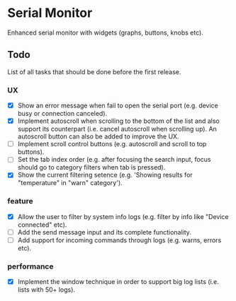 # Serial Monitor
Enhanced serial monitor with widgets (graphs, buttons, knobs etc).

## Todo
List of all tasks that should be done before the first release.

### UX
- [x] Show an error message when fail to open the serial port (e.g. device busy or connection canceled).
- [x] Implement autoscroll when scrolling to the bottom of the list and also support its counterpart (i.e. cancel autoscroll when scrolling up). An autoscroll button can also be added to improve the UX.
- [ ] Implement scroll control buttons (e.g. autoscroll and scroll to top buttons).
- [ ] Set the tab index order (e.g. after focusing the search input, focus should go to category filters when tab is pressed).
- [x] Show the current filtering setence (e.g. 'Showing results for "temperature" in "warn" category').

### feature
- [x] Allow the user to filter by system info logs (e.g. filter by info like "Device connected" etc).
- [ ] Add the send message input and its complete functionality.
- [ ] Add support for incoming commands through logs (e.g. warns, errors etc).

### performance
- [x] Implement the window technique in order to support big log lists (i.e. lists with 50+ logs).